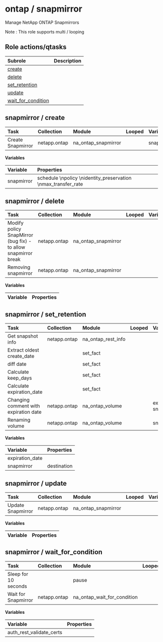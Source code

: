 # ontap / snapmirror 
Manage NetApp ONTAP Snapmirrors  
  
Note : This role supports multi / looping





## Role actions/qtasks

| Subrole | Description |
| :------ | :---------- |
| [create](#snapmirror--create) |  |
| [delete](#snapmirror--delete) |  |
| [set_retention](#snapmirror--set_retention) |  |
| [update](#snapmirror--update) |  |
| [wait_for_condition](#snapmirror--wait_for_condition) |  |



## snapmirror / create

| Task | Collection | Module | Looped | Variables |
| :--- | :--------- | :----- | :----- | :-------- |
| Create Snapmirror  | netapp.ontap | na_ontap_snapmirror |  | snapmirror |


**Variables**

| Variable | Properties |
| :------- | :--------- |
| snapmirror | schedule \npolicy \nidentity_preservation \nmax_transfer_rate |



## snapmirror / delete

| Task | Collection | Module | Looped | Variables |
| :--- | :--------- | :----- | :----- | :-------- |
| Modify policy SnapMirror (bug fix) - to allow snapmirror break | netapp.ontap | na_ontap_snapmirror |  |  |
| Removing snapmirror  | netapp.ontap | na_ontap_snapmirror |  |  |


**Variables**

| Variable | Properties |
| :------- | :--------- |



## snapmirror / set_retention

| Task | Collection | Module | Looped | Variables |
| :--- | :--------- | :----- | :----- | :-------- |
| Get snapshot info | netapp.ontap | na_ontap_rest_info |  |  |
| Extract oldest create_date |  | set_fact |  |  |
| diff date |  | set_fact |  |  |
| Calculate keep_days |  | set_fact |  |  |
| Calculate expiration_date |  | set_fact |  |  |
| Changing comment with expiration date | netapp.ontap | na_ontap_volume |  | expiration_date, snapmirror |
| Renaming volume  | netapp.ontap | na_ontap_volume |  | snapmirror |


**Variables**

| Variable | Properties |
| :------- | :--------- |
| expiration_date |  |
| snapmirror | destination |



## snapmirror / update

| Task | Collection | Module | Looped | Variables |
| :--- | :--------- | :----- | :----- | :-------- |
| Update Snapmirror  | netapp.ontap | na_ontap_snapmirror |  |  |


**Variables**

| Variable | Properties |
| :------- | :--------- |



## snapmirror / wait_for_condition

| Task | Collection | Module | Looped | Variables |
| :--- | :--------- | :----- | :----- | :-------- |
| Sleep for 10 seconds |  | pause |  |  |
| Wait for Snapmirror  | netapp.ontap | na_ontap_wait_for_condition |  | auth_rest_validate_certs |


**Variables**

| Variable | Properties |
| :------- | :--------- |
| auth_rest_validate_certs |  |




